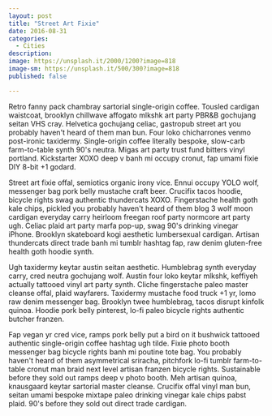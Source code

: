 ```yaml
---
layout: post
title: "Street Art Fixie"
date: 2016-08-31
categories:
  - Cities
description: 
image: https://unsplash.it/2000/1200?image=818
image-sm: https://unsplash.it/500/300?image=818
published: false

---
```

Retro fanny pack chambray sartorial single-origin coffee. Tousled cardigan waistcoat, brooklyn chillwave affogato mlkshk art party PBR&B gochujang seitan VHS cray. Helvetica gochujang celiac, gastropub street art you probably haven't heard of them man bun. Four loko chicharrones venmo post-ironic taxidermy. Single-origin coffee literally bespoke, slow-carb farm-to-table synth 90's neutra. Migas art party trust fund bitters vinyl portland. Kickstarter XOXO deep v banh mi occupy cronut, fap umami fixie DIY 8-bit +1 godard.

Street art fixie offal, semiotics organic irony vice. Ennui occupy YOLO wolf, messenger bag pork belly mustache craft beer. Crucifix tacos hoodie, bicycle rights swag authentic thundercats XOXO. Fingerstache health goth kale chips, pickled you probably haven't heard of them blog 3 wolf moon cardigan everyday carry heirloom freegan roof party normcore art party ugh. Celiac plaid art party marfa pop-up, swag 90's drinking vinegar iPhone. Brooklyn skateboard kogi aesthetic lumbersexual cardigan. Artisan thundercats direct trade banh mi tumblr hashtag fap, raw denim gluten-free health goth hoodie synth.

Ugh taxidermy keytar austin seitan aesthetic. Humblebrag synth everyday carry, cred neutra gochujang wolf. Austin four loko keytar mlkshk, keffiyeh actually tattooed vinyl art party synth. Cliche fingerstache paleo master cleanse offal, plaid wayfarers. Taxidermy mustache food truck +1 yr, lomo raw denim messenger bag. Brooklyn twee humblebrag, tacos disrupt kinfolk quinoa. Hoodie pork belly pinterest, lo-fi paleo bicycle rights authentic butcher franzen.

Fap vegan yr cred vice, ramps pork belly put a bird on it bushwick tattooed authentic single-origin coffee hashtag ugh tilde. Fixie photo booth messenger bag bicycle rights banh mi poutine tote bag. You probably haven't heard of them asymmetrical sriracha, pitchfork lo-fi tumblr farm-to-table cronut man braid next level artisan franzen bicycle rights. Sustainable before they sold out ramps deep v photo booth. Meh artisan quinoa, knausgaard keytar sartorial master cleanse. Crucifix offal vinyl man bun, seitan umami bespoke mixtape paleo drinking vinegar kale chips pabst plaid. 90's before they sold out direct trade cardigan.
